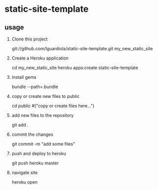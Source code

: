 # static-site-template

## usage

1. Clone this project

    git://github.com/lguardiola/static-site-template.git my_new_static_site

2. Create a Heroku application

    cd my_new_static_site
    heroku apps:create static-site-template

2. Install gems

    bundle --path=.bundle

3. copy or create new files to public

    cd public #("copy or create files here...")

4. add new files to the repository

    git add .

5. commit the changes

    git commit -m "add some files"

6. push and deploy to heroku

    git push heroku master

7. navigate site

    heroku open
